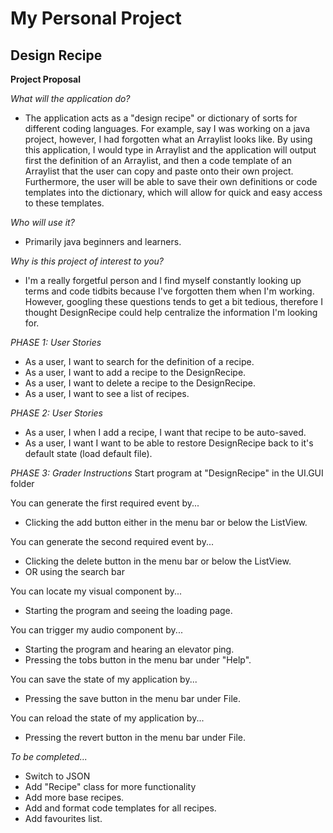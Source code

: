 # My Personal Project

## Design Recipe 

**Project Proposal**

*What will the application do?*
- The application acts as a "design recipe" or dictionary of sorts for different coding 
  languages. For example, say I was working on a java project, however, I had forgotten what
  an Arraylist looks like. By using this application, I would type in Arraylist and the 
  application will output first the definition of an Arraylist, and then a code template of an
  Arraylist that the user can copy and paste onto their own project. Furthermore, the user will be able 
  to save their own definitions or code templates into the dictionary, which will allow for quick
  and easy access to these templates. 

*Who will use it?*
- Primarily java beginners and learners.

*Why is this project of interest to you?*
- I'm a really forgetful person and I find myself constantly looking up terms and code tidbits because I've forgotten them
  when I'm working. However, googling these questions tends to get a bit tedious, therefore I thought DesignRecipe could help
  centralize the information I'm looking for.

*PHASE 1: User Stories*
- As a user, I want to search for the definition of a recipe.
- As a user, I want to add a recipe to the DesignRecipe.
- As a user, I want to delete a recipe to the DesignRecipe.
- As a user, I want to see a list of recipes.

*PHASE 2: User Stories*
- As a user, I when I add a recipe, I want that recipe to be auto-saved. 
- As a user, I want I want to be able to restore DesignRecipe back to it's default state (load default file).

*PHASE 3: Grader Instructions*
Start program at "DesignRecipe" in the UI.GUI folder

You can generate the first required event by...
- Clicking the add button either in the menu bar or below the ListView.

You can generate the second required event by...
- Clicking the delete button in the menu bar or below the ListView.
- OR using the search bar

You can locate my visual component by...
- Starting the program and seeing the loading page.

You can trigger my audio component by...
- Starting the program and hearing an elevator ping.
- Pressing the tobs button in the menu bar under "Help".

You can save the state of my application by...
- Pressing the save button in the menu bar under File.

You can reload the state of my application by...
- Pressing the revert button in the menu bar under File.

*To be completed...*
- Switch to JSON
- Add "Recipe" class for more functionality 
- Add more base recipes.
- Add and format code templates for all recipes.
- Add favourites list.

  
 
